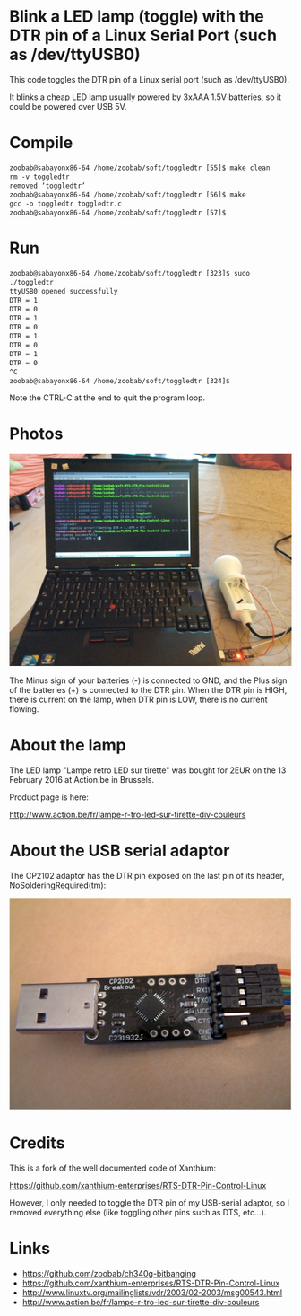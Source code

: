 # Blink a LED lamp (toggle) with the DTR pin of a Linux Serial Port (such as /dev/ttyUSB0)

This code toggles the DTR pin of a Linux serial port (such as /dev/ttyUSB0).

It blinks a cheap LED lamp usually powered by 3xAAA 1.5V batteries, so it could be powered over USB 5V.

# Compile

```
zoobab@sabayonx86-64 /home/zoobab/soft/toggledtr [55]$ make clean
rm -v toggledtr
removed ‘toggledtr’
zoobab@sabayonx86-64 /home/zoobab/soft/toggledtr [56]$ make
gcc -o toggledtr toggledtr.c
zoobab@sabayonx86-64 /home/zoobab/soft/toggledtr [57]$ 
```

# Run

```
zoobab@sabayonx86-64 /home/zoobab/soft/toggledtr [323]$ sudo ./toggledtr 
ttyUSB0 opened successfully
DTR = 1
DTR = 0
DTR = 1
DTR = 0
DTR = 1
DTR = 0
DTR = 1
DTR = 0
^C
zoobab@sabayonx86-64 /home/zoobab/soft/toggledtr [324]$ 

```

Note the CTRL-C at the end to quit the program loop.

# Photos

![Blinking a big LED with a CP2102 usb-serial converter with its DTR pin](https://raw.githubusercontent.com/zoobab/toggledtr/master/usb-serial-toggle-dtr-pin.jpg)

The Minus sign of your batteries (-) is connected to GND, and the Plus sign of the batteries (+) is connected to the DTR pin. When the DTR pin is HIGH, there is current on the lamp, when DTR pin is LOW, there is no current flowing.

# About the lamp

The LED lamp "Lampe retro LED sur tirette" was bought for 2EUR on the 13 February 2016 at Action.be in Brussels.

Product page is here:

http://www.action.be/fr/lampe-r-tro-led-sur-tirette-div-couleurs


# About the USB serial adaptor

The CP2102 adaptor has the DTR pin exposed on the last pin of its header, NoSolderingRequired(tm):

![DTR pin (the last one on the header) on the CP2102 usb-serial converter](https://raw.githubusercontent.com/zoobab/toggledtr/master/cp2102-usb-serial.jpg)

# Credits

This is a fork of the well documented code of Xanthium:

https://github.com/xanthium-enterprises/RTS-DTR-Pin-Control-Linux

However, I only needed to toggle the DTR pin of my USB-serial adaptor, so I
removed everything else (like toggling other pins such as DTS, etc...).

# Links

* https://github.com/zoobab/ch340g-bitbanging
* https://github.com/xanthium-enterprises/RTS-DTR-Pin-Control-Linux
* http://www.linuxtv.org/mailinglists/vdr/2003/02-2003/msg00543.html
* http://www.action.be/fr/lampe-r-tro-led-sur-tirette-div-couleurs
